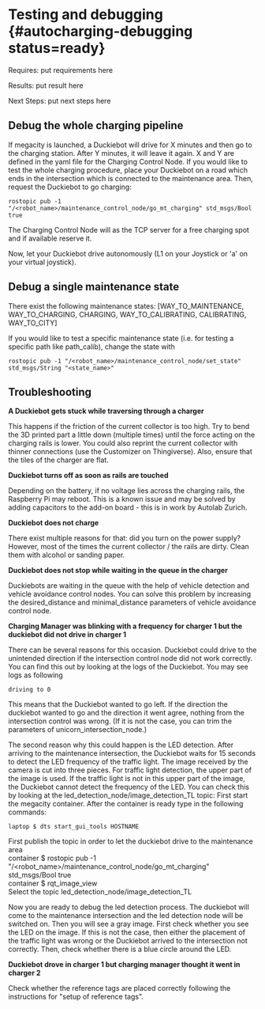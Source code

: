 # Testing and debugging {#autocharging-debugging status=ready}

<div class='requirements' markdown="1">

Requires: put requirements here

Results: put result here

Next Steps: put next steps here
</div>


## Debug the whole charging pipeline

If megacity is launched, a Duckiebot will drive for X minutes and then go to the charging station. After Y minutes, it will leave it again. X and Y are defined in the yaml file for the Charging Control Node. If you would like to test the whole charging procedure, place your Duckiebot on a road which ends in the intersection which is connected to the maintenance area. Then, request the Duckiebot to go charging:

    rostopic pub -1 "/<robot_name>/maintenance_control_node/go_mt_charging" std_msgs/Bool true

The Charging Control Node will as the TCP server for a free charging spot and if available reserve it.

Now, let your Duckiebot drive autonomously (L1 on your Joystick or 'a' on your virtual joystick).

## Debug a single maintenance state

There exist the following maintenance states: [WAY_TO_MAINTENANCE, WAY_TO_CHARGING, CHARGING, WAY_TO_CALIBRATING, CALIBRATING, WAY_TO_CITY]

If you would like to test a specific maintenance state (i.e. for testing a specific path like path_calib), change the state with

    rostopic pub -1 "/<robot_name>/maintenance_control_node/set_state" std_msgs/String "<state_name>"

## Troubleshooting

**A Duckiebot gets stuck while traversing through a charger**

This happens if the friction of the current collector is too high. Try to bend the 3D printed part a little down (multiple times) until the force acting on the charging rails is lower. You could also reprint the current collector with thinner connections (use the Customizer on Thingiverse). Also, ensure that the tiles of the charger are flat.

**Duckiebot turns off as soon as rails are touched**

Depending on the battery, if no voltage lies across the charging rails, the Raspberry Pi may reboot. This is a known issue and may be solved by adding capacitors to the add-on board - this is in work by Autolab Zurich.

**Duckiebot does not charge**

There exist multiple reasons for that: did you turn on the power supply? However, most of the times the current collector / the rails are dirty. Clean them with alcohol or sanding paper.

**Duckiebot does not stop while waiting in the queue in the charger**

Duckiebots are waiting in the queue with the help of vehicle detection and vehicle avoidance control nodes. You can solve this problem by increasing the desired_distance and minimal_distance parameters of vehicle avoidance control node. 

**Charging Manager was blinking with a frequency for charger 1 but the duckiebot did not drive in charger 1**

There can be several reasons for this occasion. Duckiebot could drive to the unintended direction if the intersection control node did not work correctly. You can find this out by looking at the logs of the Duckiebot. You may see logs as following 
```
driving to 0
```
This means that the Duckiebot wanted to go left. If the direction the duckiebot wanted to go and the direction it went agree, nothing from the intersection control was wrong. (If it is not the case, you can trim the parameters of unicorn_intersection_node.)

The second reason why this could happen is the LED detection. After arriving to the maintenance intersection, the Duckiebot waits for 15 seconds to detect the LED frequency of the traffic light. The image received by the camera is cut into three pieces. For traffic light detection, the upper part of the image is used. If the traffic light is not in this upper part of the image, the Duckiebot cannot detect the frequency of the LED. You can check this by looking at the led_detection_node/image_detection_TL topic:
First start the megacity container. After the container is ready type in the following commands: 

    laptop $ dts start_gui_tools HOSTNAME  
First publish the topic in order to let the duckiebot drive to the maintenance area    
    container $ rostopic pub -1 "/<robot_name>/maintenance_control_node/go_mt_charging" std_msgs/Bool true  
    container $ rqt_image_view  
Select the topic led_detection_node/image_detection_TL   

Now you are ready to debug the led detection process. The duckiebot will come to the maintenance intersection and the led detection node will be switched on. Then you will see a gray image. First check whether you see the LED on the image. If this is not the case, then either the placement of the traffic light was wrong or the Duckiebot arrived to the intersection not correctly. Then, check whether there is a blue circle around the LED. 



**Duckiebot drove in charger 1 but charging manager thought it went in charger 2**

Check whether the reference tags are placed correctly following the instructions for "setup of reference tags".




